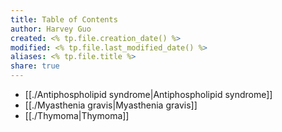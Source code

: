```yaml
---
title: Table of Contents
author: Harvey Guo
created: <% tp.file.creation_date() %>
modified: <% tp.file.last_modified_date() %>
aliases: <% tp.file.title %>
share: true
---
```

- [[./Antiphospholipid syndrome|Antiphospholipid syndrome]]
- [[./Myasthenia gravis|Myasthenia gravis]]
- [[./Thymoma|Thymoma]]

